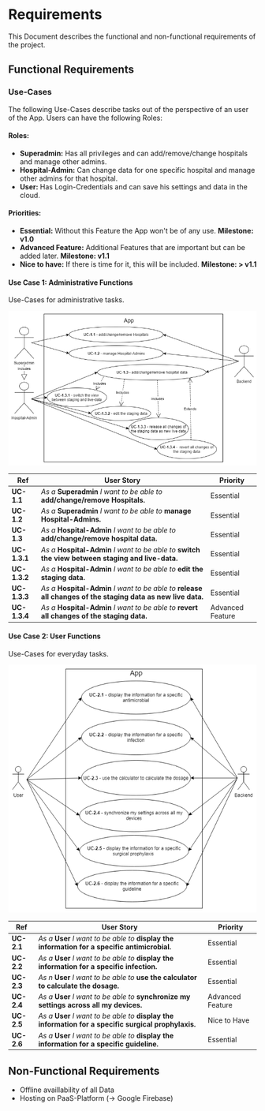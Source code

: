# Requirements
This Document describes the functional and non-functional requirements of the project.

## Functional Requirements
### Use-Cases
The following Use-Cases describe tasks out of the perspective of an user of the App. Users can have the 
following Roles:

#### Roles:
 - **Superadmin:** Has all privileges and can add/remove/change hospitals and manage other admins.
 - **Hospital-Admin:** Can change data for one specific hospital and manage other admins for that hospital.
 - **User:** Has Login-Credentials and can save his settings and data in the cloud.

#### Priorities:
 - **Essential:** Without this Feature the App won't be of any use. **Milestone: v1.0**
 - **Advanced Feature:** Additional Features that are important but can be added later. **Milestone: v1.1**
 - **Nice to have:** If there is time for it, this will be included. **Milestone: > v1.1**

#### Use Case 1: Administrative Functions

Use-Cases for administrative tasks.

![Image of Use-Cases 1](img/use_case_1.png)

| Ref | User Story  | Priority |
|---|---|---|
| **UC-1.1** | *As a* **Superadmin** *I want to be able to* **add/change/remove Hospitals.**| Essential |
| **UC-1.2** | *As a* **Superadmin** *I want to be able to* **manage Hospital-Admins.**| Essential |
| **UC-1.3** | *As a* **Hospital-Admin** *I want to be able to* **add/change/remove hospital data.**| Essential |
| **UC-1.3.1** | *As a* **Hospital-Admin** *I want to be able to* **switch the view between staging and live-data.**| Essential |
| **UC-1.3.2** | *As a* **Hospital-Admin** *I want to be able to* **edit the staging data.**| Essential |
| **UC-1.3.3** | *As a* **Hospital-Admin** *I want to be able to* **release all changes of the staging data as new live data.**| Essential |
| **UC-1.3.4** | *As a* **Hospital-Admin** *I want to be able to* **revert all changes of the staging data.**| Advanced Feature |

#### Use Case 2: User Functions

Use-Cases for everyday tasks.

![Image of Use-Cases 2](img/use_case_2.png)

| Ref | User Story  | Priority |
|---|---|---|
| **UC-2.1** | *As a* **User** *I want to be able to* **display the information for a specific antimicrobial.**| Essential |
| **UC-2.2** | *As a* **User** *I want to be able to* **display the information for a specific infection.**| Essential |
| **UC-2.3** | *As n* **User** *I want to be able to* **use the calculator to calculate the dosage.**| Essential |
| **UC-2.4** | *As a* **User** *I want to be able to* **synchronize my settings across all my devices.**| Advanced Feature |
| **UC-2.5** | *As a* **User** *I want to be able to* **display the information for a specific surgical prophylaxis.**| Nice to Have |
| **UC-2.6** | *As a* **User** *I want to be able to* **display the information for a specific guideline.**| Essential |

## Non-Functional Requirements
- Offline availlability of all Data
- Hosting on PaaS-Platform (-> Google Firebase)
